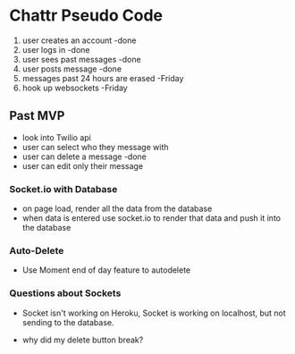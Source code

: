 # Chattr Pseudo Code
1. user creates an account -done
2. user logs in -done
3. user sees past messages -done
4. user posts message -done
5. messages past 24 hours are erased -Friday
6. hook up websockets -Friday


## Past MVP
- look into Twilio api
- user can select who they message with
- user can delete a message -done
- user can edit only their message

### Socket.io with Database
- on page load, render all the data from the database
- when data is entered use socket.io to render that data and push it into the database

### Auto-Delete
- Use Moment end of day feature to autodelete

### Questions about Sockets
- Socket isn't working on Heroku, Socket is working on localhost, but not sending to the database.

- why did my delete button break?
